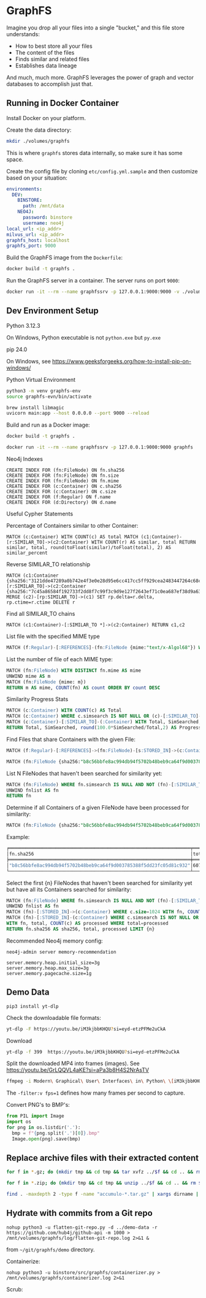 # GraphFS

Imagine you drop all your files into a single "bucket," and this file store understands:

- How to best store all your files
- The content of the files
- Finds similar and related files
- Establishes data lineage

And much, much more. GraphFS leverages the power of graph and vector databases to accomplish just that.

## Running in Docker Container

Install Docker on your platform.

Create the data directory:

```bash
mkdir ./volumes/graphfs
```

This is where `graphfs` stores data internally, so make sure it has some space.

Create the config file by cloning `etc/config.yml.sample` and then customize based on your situation:

```yaml
environments:
  DEV:
    BINSTORE:
      path: /mnt/data
    NEO4J:
      password: binstore
      username: neo4j
local_url: <ip_addr>
milvus_url: <ip_addr>
graphfs_host: localhost
graphfs_port: 9000

```

Build the GraphFS image from the `Dockerfile`:

```bash
docker build -t graphfs .
```


Run the GraphFS server in a container. The server runs on port `9000`:

```bash
docker run -it --rm --name graphfssrv -p 127.0.0.1:9000:9000 -v ./volumes/graphfs:/mnt/data graphfs
```

## Dev Environment Setup

Python 3.12.3

On Windows, Python executable is not `python.exe` but `py.exe`

pip 24.0

On Windows, see https://www.geeksforgeeks.org/how-to-install-pip-on-windows/


Python Virtual Environment

```bash
python3 -m venv graphfs-env
source graphfs-evn/bin/activate
```


```bash
brew install libmagic
uvicorn main:app --host 0.0.0.0 --port 9000 --reload
```

Build and run as a Docker image:

```bash
docker build -t graphfs .
```

```bash
docker run -it --rm --name graphfssrv -p 127.0.0.1:9000:9000 graphfs
```



Neo4j Indexes

```
CREATE INDEX FOR (fn:FileNode) ON fn.sha256
CREATE INDEX FOR (fn:FileNode) ON fn.size
CREATE INDEX FOR (fn:FileNode) ON fn.mime
CREATE INDEX FOR (c:Container) ON c.sha256
CREATE INDEX FOR (c:Container) ON c.size
CREATE INDEX FOR (f:Regular) ON f.name
CREATE INDEX FOR (d:Directory) ON d.name
```



Useful Cypher Statements

Percentage of Containers similar to other Container:

```
MATCH (c:Container) WITH COUNT(c) AS total MATCH (c1:Container)-[r:SIMILAR_TO]->(c2:Container) WITH COUNT(r) AS similar, total RETURN similar, total, round(toFloat(similar)/toFloat(total), 2) AS similar_percent
```

Reverse SIMILAR_TO relationship

```
MATCH (c1:Container {sha256:"3121dde47289a0b742e4f3e0e28d95e6cc417cc5ff929cea2483447264c68c37"})-[r:SIMILAR_TO]->(c2:Container {sha256:"7c45a86584f192733f2dd8f7c99f3c9d9e127f2643ef71c0ea687ef38d9a63fe"})
MERGE (c2)-[rp:SIMILAR_TO]->(c1) SET rp.delta=r.delta, rp.ctime=r.ctime DELETE r
```

Find all SIMILAR_TO chains

```
MATCH (c1:Container)-[:SIMILAR_TO *]->(c2:Container) RETURN c1,c2
```

List file with the specified MIME type

```sql
MATCH (f:Regular)-[:REFERENCES]-(fn:FileNode {mime:"text/x-Algol68"}) WITH f MATCH p=shortestPath((r:Root)-[:HARD_LINK*]-(f:Regular)) RETURN [n in nodes(p) | n.name] AS path ORDER BY path
```

List the number of file of each MIME type:

```sql
MATCH (fn:FileNode) WITH DISTINCT fn.mime AS mime
UNWIND mime AS m
MATCH (fn:FileNode {mime: m})
RETURN m AS mime, COUNT(fn) AS count ORDER BY count DESC
```

Similarity Progress Stats

```sql
MATCH (c:Container) WITH COUNT(c) AS Total
MATCH (c:Container) WHERE c.simsearch IS NOT NULL OR (c)-[:SIMILAR_TO]->(:Container) WITH Total, COUNT(c) AS SimSearched
MATCH (c:Container)-[:SIMILAR_TO]-(:Container) WITH Total, SimSearched, COUNT(DISTINCT c) AS Similar
RETURN Total, SimSearched, round(100.0*SimSearched/Total,2) AS Progress, Similar, round(100.0*Similar/Total,2) AS Similarity
```

Find Files that share Containers with the given File:

```sql
MATCH (f:Regular)-[:REFERENCES]->(fn:FileNode)-[s:STORED_IN]->(c:Container) WHERE elementId(f)="4:e7e7f16b-f67f-4cbe-900f-1aec09af7472:1352649" RETURN fn.sha256, COUNT(c)
```

```sql
MATCH (fn:FileNode {sha256:"b8c56bbfe8ac994db94f5702b48beb9ca64f9d003785388f5dd23fc05d81c932"})-[s:STORED_IN]->(c:Container) WHERE s.idx IN range(0,255) WITH fn, c AS containers, s.idx AS i ORDER BY s.idx UNWIND containers AS c MATCH (c)<-[:STORED_IN]-(t:FileNode) WHERE fn<>t WITH i, c, COUNT(t) AS t WHERE t > 1 RETURN i, c.sha256, t
```


List N FileNodes that haven't been searched for similarity yet:

```sql
MATCH (fn:FileNode) WHERE fn.simsearch IS NULL AND NOT (fn)-[:SIMILAR_TO]-(:FileNode) WITH fn AS fnlist LIMIT 10
UNWIND fnlist AS fn
RETURN fn
```


Determine if all Containers of a given FileNode have been processed for similarity:

```sql
MATCH (fn:FileNode {sha256:"b8c56bbfe8ac994db94f5702b48beb9ca64f9d003785388f5dd23fc05d81c932"})-[:STORED_IN]->(c:Container) WITH fn, COUNT(c) AS total MATCH (fn)-[:STORED_IN]-(c:Container) WHERE c.simsearch IS NOT NULL OR (c)-[:SIMILAR_TO]-(:Container) RETURN fn.sha256, total, COUNT(c) AS processed
```

Example:

```bash
╒══════════════════════════════════════════════════════════════════╤═════╤═════════╕
│fn.sha256                                                         │total│processed│
╞══════════════════════════════════════════════════════════════════╪═════╪═════════╡
│"b8c56bbfe8ac994db94f5702b48beb9ca64f9d003785388f5dd23fc05d81c932"│6076 │1948     │
└──────────────────────────────────────────────────────────────────┴─────┴─────────┘
```

Select the first {n} FileNodes that haven't been searched for similarity yet but have all its Containers searched for similarity:

```sql
MATCH (fn:FileNode) WHERE fn.simsearch IS NULL AND NOT (fn)-[:SIMILAR_TO]-(:FileNode) WITH fn AS fnlist
UNWIND fnlist AS fn
MATCH (fn)-[:STORED_IN]->(c:Container) WHERE c.size=1024 WITH fn, COUNT(c) AS total
MATCH (fn)-[:STORED_IN]-(c:Container) WHERE c.simsearch IS NOT NULL OR (c)-[:SIMILAR_TO]-(:Container)
WITH fn, total, COUNT(c) AS processed WHERE total=processed
RETURN fn.sha256 AS sha256, total, processed LIMIT {n}
```




Recommended Neo4j memory config:

```
neo4j-admin server memory-recommendation
```

```
server.memory.heap.initial_size=3g
server.memory.heap.max_size=3g
server.memory.pagecache.size=1g
```


## Demo Data

```
pip3 install yt-dlp
```

Check the downloadable file formats:

```bash
yt-dlp -F https://youtu.be/iM3kjbbKHQU?si=eyd-etzPFMe2uCkA
```

Download

```bash
yt-dlp -f 399  https://youtu.be/iM3kjbbKHQU?si=eyd-etzPFMe2uCkA
```

Split the downloaded MP4 into frames (images). See https://youtu.be/GrLQQVL4aKE?si=aPa3b8H4S2NrAsTV

```bash
ffmpeg -i Modern\ Graphical\ User\ Interfaces\ in\ Python\ \[iM3kjbbKHQU\].mp4 -filter:v fps=1 frames/%06d.png
```

The  `-filter:v fps=1` defines how many frames per second to capture.


Convert PNG's to BMP's:

```python
from PIL import Image
import os
for png in os.listdir('.'):
  bmp = f"{png.split('.')[0]}.bmp"
  Image.open(png).save(bmp)
```



## Replace archive files with their extracted content

```bash
for f in *.gz; do (mkdir tmp && cd tmp && tar xvfz ../$f && cd .. && rm $f &&mv tmp $f); done
```

```bash
for f in *.zip; do (mkdir tmp && cd tmp && unzip ../$f && cd .. && rm $f &&mv tmp $f); done
```

```bash
find . -maxdepth 2 -type f -name "accumulo-*.tar.gz" | xargs dirname | sort -u
```


## Hydrate with commits from a Git repo

```
nohup python3 -u flatten-git-repo.py -d ../demo-data -r https://github.com/hub4j/github-api -m 1000 > /mnt/volumes/graphfs/log/flatten-git-repo.log 2>&1 &
```

from `~/git/graphfs/demo` directory.


Containerize:

```
nohup python3 -u binstore/src/graphfs/containerizer.py > /mnt/volumes/graphfs/containerizer.log 2>&1
```

Scrub:

```

```
